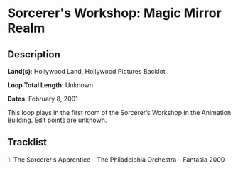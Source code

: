 # Sorcerer's Workshop: Magic Mirror Realm

## Description

**Land(s)**: Hollywood Land, Hollywood Pictures Backlot

**Loop Total Length**: Unknown

**Dates**: February 8, 2001

This loop plays in the first room of the Sorcerer’s Workshop in the Animation Building. Edit points are unknown.

## Tracklist

1\. The Sorcerer’s Apprentice – The Philadelphia Orchestra – Fantasia 2000


